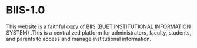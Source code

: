 # BIIS-1.0
This website is a faithful copy of BIIS (BUET INSTITUTIONAL INFORMATION SYSTEM) .This is a  centralized platform for administrators, faculty, students, and parents to access and manage institutional information.
